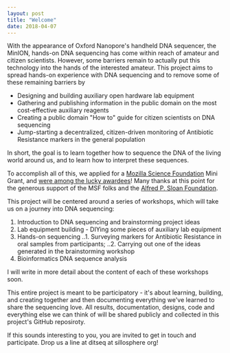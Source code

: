 ```yaml
---
layout: post
title: "Welcome"
date: 2018-04-07
---
```


With the appearance of Oxford Nanopore's handheld DNA sequencer, the MinION, hands-on DNA sequencing has come within reach of amateur and citizen scientists. However, some barriers remain to actually put this technology into the hands of the interested amateur. This project aims to spread hands-on experience with DNA sequencing and to remove some of these remaining barriers by

* Designing and building auxiliary open hardware lab equipment
* Gathering and publishing information in the public domain on the most cost-effective auxiliary reagents
* Creating a public domain "How to" guide for citizen scientists on DNA sequencing
* Jump-starting a decentralized, citizen-driven monitoring of Antibiotic Resistance markers in the general population

In short, the goal is to learn together how to sequence the DNA of the living world around us, and to learn how to interpret these sequences.

To accomplish all of this, we applied for a [Mozilla Science Foundation](https://science.mozilla.org/) Mini Grant, and [were among the lucky awardees](https://science.mozilla.org/blog/mingrants2ndcohort/)! Many thanks at this point for the generous support of the MSF folks and the [Alfred P. Sloan Foundation](https://sloan.org/).

This project will be centered around a series of workshops, which will take us on a journey into DNA sequencing:

1. Introduction to DNA sequencing and brainstorming project ideas
2. Lab equipment building - DIYing some pieces of auxiliary lab equipment
3. Hands-on sequencing
..1. Surveying markers for Antibiotic Resistance in oral samples from participants; 
..2. Carrying out one of the ideas generated in the brainstorming workshop
4. Bioinformatics DNA sequence analysis

I will write in more detail about the content of each of these workshops soon.

This entire project is meant to be participatory - it's about learning, building, and creating together and then documenting everything we've learned to share the sequencing love. All results, documentation, designs, code and everything else we can think of will be shared publicly and collected in this project's GitHub reposiroty.

If this sounds interesting to you, you are invited to get in touch and participate. Drop us a line at ditseq at sillosphere org!
